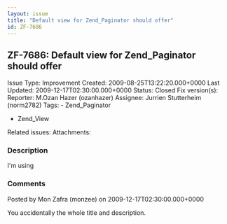 ```yaml
---
layout: issue
title: "Default view for Zend_Paginator should offer"
id: ZF-7686
---
```


ZF-7686: Default view for Zend\_Paginator should offer
------------------------------------------------------

 Issue Type: Improvement Created: 2009-08-25T13:22:20.000+0000 Last Updated: 2009-12-17T02:30:00.000+0000 Status: Closed Fix version(s): 
 Reporter:  M.Ozan Hazer (ozanhazer)  Assignee:  Jurrien Stutterheim (norm2782)  Tags: - Zend\_Paginator
- Zend\_View
 
 Related issues: 
 Attachments: 
### Description

I'm using

 

 

### Comments

Posted by Mon Zafra (monzee) on 2009-12-17T02:30:00.000+0000

You accidentally the whole title and description.

 

 